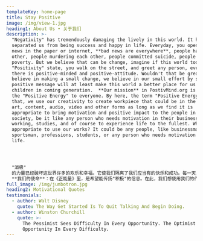 ```yaml
---
templateKey: home-page
title: Stay Positive
image: /img/view-1.jpg
heading1: About Us • 关于我们
description: >-
  "Negativity" has tremendously damaging the lively in this world. It has
  separated us from being success and happy in life. Everyday, you open up the
  news in the paper or internet, **bad news are everywhere**, people hated each
  other, people murdering each other, people committed suicide, people in
  poverty. But we believe that can be change, imagine if this world today is in
  "Positivity" state, you walk on the street, and greet any person, everybody
  there is positive-minded and positive-attitude. Wouldn't that be great? So we
  believe in making a small change, we believe in our small effort by sharing
  positive message will at least make this world a better place for us and our
  children in coming generation.  **Our mission** in PostivMind.org is to share
  the "Positive Energy" to everyone. By here, the term "Positive Energy" meant
  that, we use our creativity to create workpiece that could be in the form of
  art, content, audio, video and other forms as long as we find it is
  appropriate to bring motivation and positive impact to the people in the
  society, be it like any person who needs motivation in their business, sports,
  working, studies, and of course to experience life to the fullest. Who will be
  appropriate to use our works? It could be any people, like businessman,
  sportsman, professions, students, or any person who needs motivation in their
  life. 




  "消极"
  的力量已经破坏这世界许多的欢乐和幸福。它使我们隔离了我们应当有的快乐和成功。每一天，看到的新闻，无论是透过报纸或者互联网里，**不快乐的事情到处都是**。人们彼此憎恨，人们彼此杀害，人们不珍惜生命而自杀，活在贫苦的生活，等等。但是，我们相信这是可以改变的，想像看如果今天"积极"的力量到处都是，你在街上碰上的任何人都是以积极的思维和态度对待你。世界不就变成些美好吗？在《正能量》里，这是我们的希望，我们想用我们的努力投过"积极"的信息，至少带给这个世界一点点的改变，这是为了我们和以后的孩子们可以过的更美好的人生。 
  **我们的使命**：在《正能量》里，是希望能传扬"积极"的信息。在此，我们想使用我们的作品，例如画面，内容，音频，视频或其他的方式来推动和积极的影响需要动机的人，例如说像商业上需要动机的人，运动时需要动机的人，做工时需要动机的人，读书需要动机的人，等等。清楚的说，《正能量》的作品适合给商人们，运动员们，职业打工者们和学生们，带来动机以及影响他们能够得以成功和快乐。
full_image: /img/jumbotron.jpg
heading2: Motivational Quotes
testimonials:
  - author: Walt Disney
    quote: The Way Get Started Is To Quit Talking And Begin Doing.
  - author: Winston Churchill
    quote: >-
      The Pessimist Sees Difficulty In Every Opportunity. The Optimist Sees
      Opportunity In Every Difficulty.
---
```


